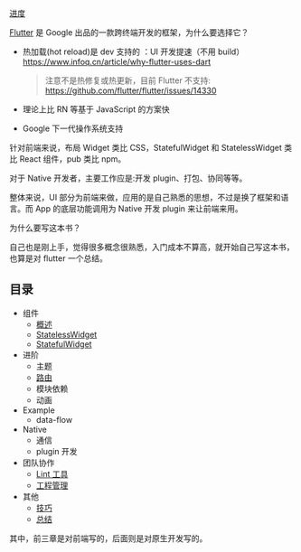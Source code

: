 [进度](https://github.com/riskers/flutter-notebook/issues/1)

[Flutter](https://flutter.io/) 是 Google 出品的一款跨终端开发的框架，为什么要选择它？

* 热加载(hot reload)是 dev 支持的 ：UI 开发提速（不用 build）https://www.infoq.cn/article/why-flutter-uses-dart

  > 注意不是热修复或热更新，目前 Flutter 不支持: https://github.com/flutter/flutter/issues/14330

* 理论上比 RN 等基于 JavaScript 的方案快
* Google 下一代操作系统支持

针对前端来说，布局 Widget 类比 CSS，StatefulWidget 和 StatelessWidget 类比 React 组件，pub 类比 npm。

对于 Native 开发者，主要工作应是:开发 plugin、打包、协同等等。

整体来说，UI 部分为前端来做，应用的是自己熟悉的思想，不过是换了框架和语言。而 App 的底层功能调用为 Native 开发 plugin 来让前端来用。

为什么要写这本书？

自己也是刚上手，觉得很多概念很熟悉，入门成本不算高，就开始自己写这本书，也算是对 flutter 一个总结。

## 目录

* 组件
  * [概述](./widgets/README.md)
  * [StatelessWidget](./widgets/statelesswidget.md)
  * [StatefulWidget](./widgets/statefulwidget.md)
* 进阶
  * 主题
  * [路由](./advanced/route.md)
  * 模块依赖
  * 动画
* Example
  * data-flow
* Native
  * 通信
  * plugin 开发
* 团队协作
  * [Lint 工具](./team/lint.md)
  * [工程管理](./team/product.md)
* 其他
  * [技巧](./ending/tips.md)
  * [总结](./ending/README.md)

其中，前三章是对前端写的，后面则是对原生开发写的。
